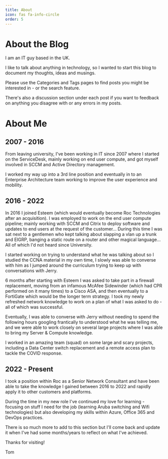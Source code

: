 ```yaml
---
title: About
icon: fas fa-info-circle
order: 5
---
```



# About the Blog 

I am an IT guy based in the UK. 

I like to talk about anything in technology, so I wanted to start this blog to document my thoughts, ideas and musings. 

Please use the Categories and Tags pages to find posts you might be interested in - or the search feature. 

There's also a discussion section under each post if you want to feedback on anything you disagree with or any errors in my posts. 

# About Me

## 2007 - 2016

From leaving university, I've been working in IT since 2007 where I started on the ServiceDesk, mainly working on end user compute, and got myself involved in SCCM and Active Directory management. 

I worked my way up into a 3rd line position and eventually in to an Enterprise Architecture team working to improve the user experience and mobility. 

## 2016 - 2022

In 2016 I joined Esteem (which would eventually become Roc Technologies after an acquisition).  I was employed to work on the end user compute pipeline; mainly working with SCCM and Citrix to deploy software and updates to end users at the request of the customer...  During this time I was sat next to a gentlemen who kept talking about slapping a vlan up a trunk and EIGRP, banging a static route on a router and other magical language...  All of which I'd not heard since University.  

I started working on trying to understand what he was talking about so I studied the CCNA material in my own time, I slowly was able to converse with him as I jumped around the curriculum trying to keep up with conversations with Jerry.  

6 months after starting with Esteem I was asked to take part in a firewall replacement, moving from an infamous McAfee Sidewinder (which had CPR performed on it many times) to a Cisco ASA, and then eventually to a FortiGate which would be the longer term strategy.   I took my newly refreshed network knowledge to work on a plan of what I was asked to do - all of which was successful.

Eventually, I was able to converse with Jerry without needing to spend the following hours googling frantically to understood what he was telling me, and we were able to work closely on several large projects where I was able to bring my Server & Compute knowledge.  

I worked in an amazing team (squad) on some large and scary projects, including a Data Center switch replacement and a remote access plan to tackle the COVID response. 

## 2022 - Present

I took a position within Roc as a Senior Network Consultant and have been able to take the knowledge I gained between 2016 to 2022 and rapidly apply it to other customers and platforms.  

During the time in my new role I've continued my love for learning - focusing on stuff I need for the job (learning Aruba switching and Wifi technologies) but also developing my skills within Azure, Office 365 and DevOps practices. 

There is so much more to add to this section but I'll come back and update it when I've had some months/years to reflect on what I've achieved. 



Thanks for visiting! 

Tom 